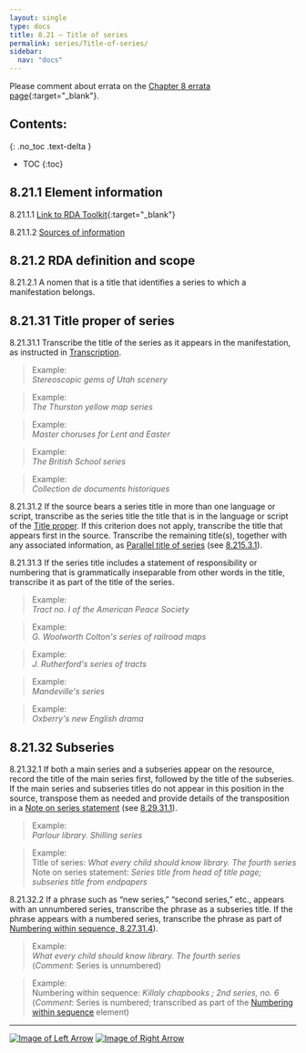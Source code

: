 ```yaml
---
layout: single
type: docs
title: 8.21 — Title of series
permalink: series/Title-of-series/
sidebar:
  nav: "docs"
---
```


Please comment about errata on the [Chapter 8 errata page](https://docs.google.com/document/d/1-ZWQGu_ouVQ7UluDNDk86hr2_aBqsUzI6Re9MU3KVqo/edit#heading=h.cumiuvd3jsx9){:target="_blank"}.

## Contents:
{: .no_toc .text-delta }

- TOC
{:toc}

## 8.21.1 Element information

<a name="8.21.1.1">8.21.1.1</a> [Link to RDA Toolkit](https://beta.rdatoolkit.org/Content/Index?externalId=en-US_ala-0338d0e4-e62e-377f-80f8-f7b06b2f11a4){:target="_blank"}

<a name="8.21.1.2">8.21.1.2</a> [Sources of information](/DCRMR/series/#8011-sources-of-information)

## 8.21.2 RDA definition and scope

<a name="8.21.2.1">8.21.2.1</a> A nomen that is a title that identifies a series to which a manifestation belongs.

## 8.21.31 Title proper of series

<a name="8.21.31.1">8.21.31.1</a> Transcribe the title of the series as it appears in the manifestation, as instructed in [Transcription](/DCRMR/general-rules/Transcription/).

>Example:    
><CITE>Stereoscopic gems of Utah scenery</CITE>  

>Example:    
><CITE>The Thurston yellow map series</CITE>  

>Example:    
><CITE>Master choruses for Lent and Easter</CITE>  

>Example:    
><CITE>The British School series</CITE>  

>Example:    
><CITE>Collection de documents historiques</CITE>  

<a name="8.21.31.2">8.21.31.2</a> If the source bears a series title in more than one language or script, transcribe as the series title the title that is in the language or script of the [Title proper](/DCRMR/title/Title-proper/). If this criterion does not apply, transcribe the title that appears first in the source. Transcribe the remaining title(s), together with any associated information, as [Parallel title of series](/DCRMR/series/Parallel-title-of-series/) (see [8.215.3.1](/DCRMR/series/Parallel-title-of-series/#8.215.3.1)).

<a name="8.21.31.3">8.21.31.3</a> If the series title includes a statement of responsibility or numbering that is grammatically inseparable from other words in the title, transcribe it as part of the title of the series.

>Example:    
><CITE>Tract no. I of the American Peace Society</CITE>  

>Example:    
><CITE>G. Woolworth Colton's series of railroad maps</CITE>  

>Example:    
><CITE>J. Rutherford's series of tracts</CITE>  

>Example:    
><CITE>Mandeville's series</CITE>  

>Example:    
><CITE>Oxberry's new English drama</CITE>  

## 8.21.32 Subseries

<a name="8.21.32.1">8.21.32.1</a> If both a main series and a subseries appear on the resource, record the title of the main series first, followed by the title of the subseries. If the main series and subseries titles do not appear in this position in the source, transpose them as needed and provide details of the transposition in a [Note on series statement](/DCRMR/series/Note-on-series-statement/) (see [8.29.31.1](/DCRMR/series/Note-on-series-statement/#8.29.31.1)). 

>Example:    
><CITE>Parlour library. Shilling series</CITE>  

>Example:  
>Title of series: <CITE>What every child should know library. The fourth series</CITE>    
>Note on series statement: <CITE>Series title from head of title page; subseries title from endpapers</CITE>   

<a name="8.21.32.2">8.21.32.2</a> If a phrase such as “new series,” “second series,” etc., appears with an unnumbered series, transcribe the phrase as a subseries title. If the phrase appears with a numbered series, transcribe the phrase as part of [Numbering within sequence, 8.27.31.4](/DCRMR/series/Numbering-within-sequence/#8.27.31.4)).

>Example:    
><CITE>What every child should know library. The fourth series</CITE>    
>(*Comment*: Series is unnumbered)  

>Example:    
>Numbering within sequence: <CITE>Killaly chapbooks ; 2nd series, no. 6</CITE>    
>(*Comment*: Series is numbered; transcribed as part of the [Numbering within sequence](/DCRMR/series/Numbering-within-sequence/) element)

---

[![Image of Left Arrow](https://rbms-bsc.github.io/DCRMR/assets/pictures/navigation/Arrow_Left.png "8.2 — Series statement")](/DCRMR/series/Series-statement/) [![Image of Right Arrow](https://rbms-bsc.github.io/DCRMR/assets/pictures/navigation/Arrow_Right.png "8.215 — Parallel title of series")](/DCRMR/series/Parallel-title-of-series/)  
